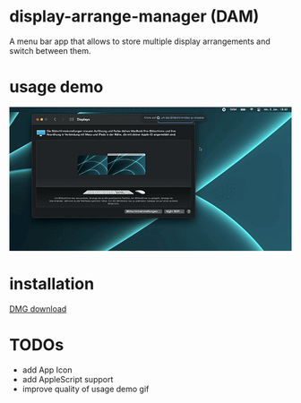 # display-arrange-manager (DAM)
A menu bar app that allows to store multiple display arrangements and switch between them.

# usage demo 
![](DAM-demo.gif)

# installation
[DMG download](https://github.com/mathiasw91/display-arrange-manager/blob/main/dist/display-arrange-manager.dmg?raw=true)

# TODOs
* add App Icon
* add AppleScript support
* improve quality of usage demo gif
